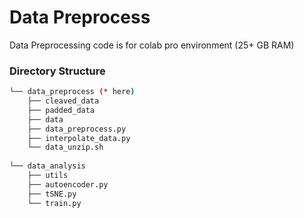 # Data Preprocess

Data Preprocessing code is for colab pro environment (25+ GB RAM)

### Directory Structure

```bash
└── data_preprocess (* here)
    ├── cleaved_data
    ├── padded_data
    ├── data
    ├── data_preprocess.py
    ├── interpolate_data.py
    └── data_unzip.sh
    
└── data_analysis
    ├── utils
    ├── autoencoder.py
    ├── tSNE.py
    └── train.py
``` 
